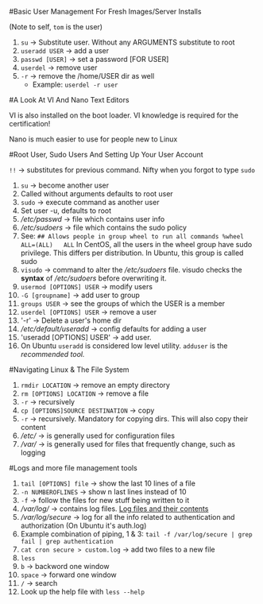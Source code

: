 #Basic User Management For Fresh Images/Server Installs

(Note to self, `tom` is the user)

1. `su` -> Substitute user. Without any ARGUMENTS substitute to root
2. `useradd USER` -> add a user
3. `passwd [USER]` -> set a password [FOR USER]
4. `userdel` -> remove user
  1. `-r` -> remove the /home/USER dir as well
     * Example: `userdel -r user`

#A Look At VI And Nano Text Editors

VI is also installed on the boot loader. VI knowledge is required for the certification!

Nano is much easier to use for people new to Linux

#Root User, Sudo Users And Setting Up Your User Account

`!!` -> substitutes for previous command. Nifty when you forgot to type `sudo`

1. `su` -> become another user
  1. Called without arguments defaults to root user 
2. `sudo` -> execute command as another user
  1. Set user -u, defaults to root
3. */etc/passwd* -> file which contains user info
4. */etc/sudoers* -> file which contains the sudo policy
  1. See: ```## Allows people in group wheel to run all commands
%wheel	ALL=(ALL)	ALL``` In CentOS, all the users in the wheel group have sudo privilege. This differs per distribution. In Ubuntu, this group is called sudo
5. `visudo` -> command to alter the */etc/sudoers* file. visudo checks the **syntax** of */etc/sudoers* before overwriting it.
6. `usermod [OPTIONS] USER` -> modify users
  1. `-G [groupname]` -> add user to group
7. `groups USER` -> see the groups of which the USER is a member
8. `userdel [OPTIONS] USER` -> remove a user
  1. '-r' -> Delete a user's home dir
9. */etc/default/useradd* -> config defaults for adding a user
10. 'useradd [OPTIONS] USER' -> add user.
  1. On Ubuntu `useradd` is considered low level utility. `adduser` is the *recommended tool.*

#Navigating Linux & The File System

1. `rmdir LOCATION` -> remove an empty directory
2. `rm [OPTIONS] LOCATION` -> remove a file
  1. `-r` -> recursively
3. `cp [OPTIONS]SOURCE DESTINATION` -> copy
  1. `-r` -> recursively. Mandatory for copying dirs. This will also copy their content
4. */etc/* -> is generally used for configuration files
5. */var/* -> is generally used for files that frequently change, such as logging

#Logs and more file management tools

1. `tail [OPTIONS] file` -> show the last 10 lines of a file
  1. `-n NUMBEROFLINES` -> show n last lines instead of 10
  2. `-f` -> follow the files for new stuff being written to it
2. */var/log/* -> contains log files. [Log files and their contents](http://www.thegeekstuff.com/2011/08/linux-var-log-files/)
3. */var/log/secure* -> log for all the info related to authentication and authorization (On Ubuntu it's auth.log)
5. Example combination of piping, 1 & 3: `tail -f /var/log/secure | grep fail | grep authentication`
4. `cat cron secure > custom.log` -> add two files to a new file
5. `less`
  1. `b` -> backword one window
  2. `space` -> forward one window
  3. `/` -> search
  4. Look up the help file with `less --help`


